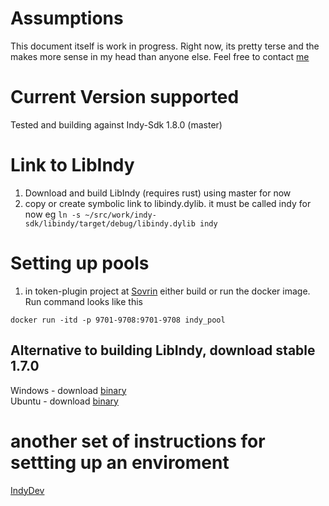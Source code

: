 ﻿# Assumptions
This document itself is work in progress.  Right now, its pretty terse and
the makes more sense in my head than anyone else.  Feel free to contact [me](
matt.raffel@evernym.com)

# Current Version supported
Tested and building against Indy-Sdk 1.8.0 (master)

# Link to LibIndy
1. Download and build LibIndy (requires rust) using master for now
2. copy or create symbolic link to libindy.dylib.  it must be called indy for now
eg `ln -s ~/src/work/indy-sdk/libindy/target/debug/libindy.dylib indy`

# Setting up pools
1. in token-plugin project at [Sovrin](https://github.com/sovrin-foundation/token-plugin)
either build or run the docker image.  Run command looks like this
```
docker run -itd -p 9701-9708:9701-9708 indy_pool
```

## Alternative to building LibIndy, download stable 1.7.0
Windows - download [binary](https://repo.sovrin.org/windows/libindy/)  
Ubuntu - download [binary](https://repo.sovrin.org/sdk/lib/apt/xenial/stable/)

# another set of instructions for settting up an enviroment
[IndyDev](https://github.com/kdenhartog/indy-dev)
